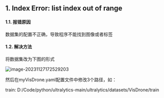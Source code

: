 ## 1. Index Error: list index out of range

#### 1.1. 报错原因

数据集的配置不正确，导致程序不能找到图像或者标签

#### 1.2. 解决方法

将数据集改为下图的形式

![image-20231127172529203](../../assets/image-20231127172529203.png)

然后在myVisDrone.yaml配置文件中修改3个路径，如：

train: D:/Code/python/ultralytics-main/ultralytics/datasets/VisDrone/train